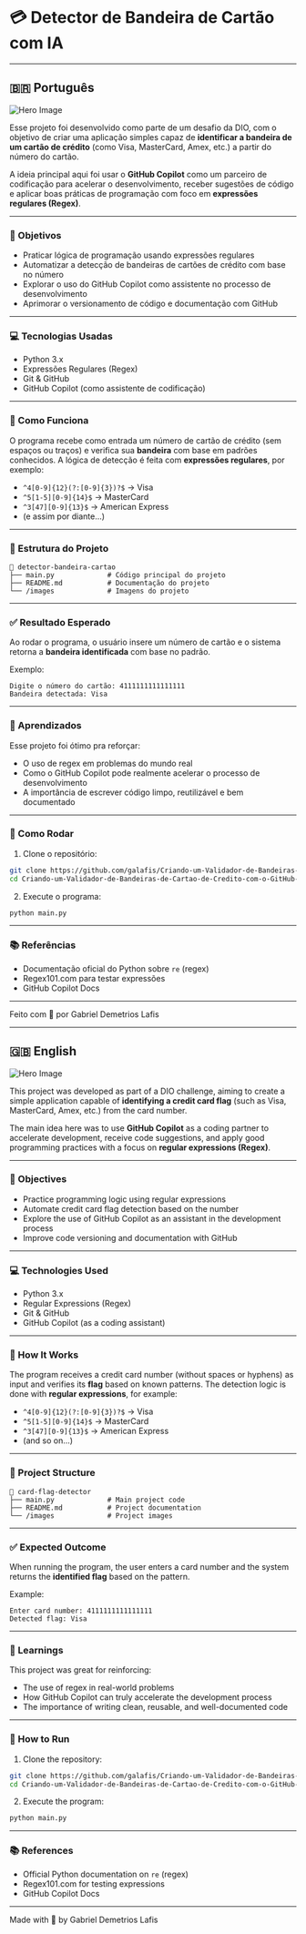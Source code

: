 # 💳 Detector de Bandeira de Cartão com IA

---

## 🇧🇷 Português

![Hero Image](images/card_validator_hero.png)

Esse projeto foi desenvolvido como parte de um desafio da DIO, com o objetivo de criar uma aplicação simples capaz de **identificar a bandeira de um cartão de crédito** (como Visa, MasterCard, Amex, etc.) a partir do número do cartão.

A ideia principal aqui foi usar o **GitHub Copilot** como um parceiro de codificação para acelerar o desenvolvimento, receber sugestões de código e aplicar boas práticas de programação com foco em **expressões regulares (Regex)**.

---

### 🎯 Objetivos

- Praticar lógica de programação usando expressões regulares
- Automatizar a detecção de bandeiras de cartões de crédito com base no número
- Explorar o uso do GitHub Copilot como assistente no processo de desenvolvimento
- Aprimorar o versionamento de código e documentação com GitHub

---

### 💻 Tecnologias Usadas

- Python 3.x
- Expressões Regulares (Regex)
- Git & GitHub
- GitHub Copilot (como assistente de codificação)

---

### 🚀 Como Funciona

O programa recebe como entrada um número de cartão de crédito (sem espaços ou traços) e verifica sua **bandeira** com base em padrões conhecidos. A lógica de detecção é feita com **expressões regulares**, por exemplo:

- `^4[0-9]{12}(?:[0-9]{3})?$` → Visa  
- `^5[1-5][0-9]{14}$` → MasterCard  
- `^3[47][0-9]{13}$` → American Express  
- (e assim por diante...)

---

### 📂 Estrutura do Projeto

```
📁 detector-bandeira-cartao
├── main.py             # Código principal do projeto
├── README.md           # Documentação do projeto
└── /images             # Imagens do projeto
```

---

### ✅ Resultado Esperado

Ao rodar o programa, o usuário insere um número de cartão e o sistema retorna a **bandeira identificada** com base no padrão.

Exemplo:

```
Digite o número do cartão: 4111111111111111  
Bandeira detectada: Visa
```

---

### 🧠 Aprendizados

Esse projeto foi ótimo pra reforçar:
- O uso de regex em problemas do mundo real
- Como o GitHub Copilot pode realmente acelerar o processo de desenvolvimento
- A importância de escrever código limpo, reutilizável e bem documentado

---

### 📌 Como Rodar

1. Clone o repositório:
```bash
git clone https://github.com/galafis/Criando-um-Validador-de-Bandeiras-de-Cartao-de-Credito-com-o-GitHub-Copilot.git
cd Criando-um-Validador-de-Bandeiras-de-Cartao-de-Credito-com-o-GitHub-Copilot
```

2. Execute o programa:
```bash
python main.py
```

---

### 📚 Referências

- Documentação oficial do Python sobre `re` (regex)
- Regex101.com para testar expressões
- GitHub Copilot Docs

---

Feito com 💙 por Gabriel Demetrios Lafis

---

## 🇬🇧 English

![Hero Image](images/card_validator_hero.png)

This project was developed as part of a DIO challenge, aiming to create a simple application capable of **identifying a credit card flag** (such as Visa, MasterCard, Amex, etc.) from the card number.

The main idea here was to use **GitHub Copilot** as a coding partner to accelerate development, receive code suggestions, and apply good programming practices with a focus on **regular expressions (Regex)**.

---

### 🎯 Objectives

- Practice programming logic using regular expressions
- Automate credit card flag detection based on the number
- Explore the use of GitHub Copilot as an assistant in the development process
- Improve code versioning and documentation with GitHub

---

### 💻 Technologies Used

- Python 3.x
- Regular Expressions (Regex)
- Git & GitHub
- GitHub Copilot (as a coding assistant)

---

### 🚀 How It Works

The program receives a credit card number (without spaces or hyphens) as input and verifies its **flag** based on known patterns. The detection logic is done with **regular expressions**, for example:

- `^4[0-9]{12}(?:[0-9]{3})?$` → Visa  
- `^5[1-5][0-9]{14}$` → MasterCard  
- `^3[47][0-9]{13}$` → American Express  
- (and so on...)

---

### 📂 Project Structure

```
📁 card-flag-detector
├── main.py             # Main project code
├── README.md           # Project documentation
└── /images             # Project images
```

---

### ✅ Expected Outcome

When running the program, the user enters a card number and the system returns the **identified flag** based on the pattern.

Example:

```
Enter card number: 4111111111111111  
Detected flag: Visa
```

---

### 🧠 Learnings

This project was great for reinforcing:
- The use of regex in real-world problems
- How GitHub Copilot can truly accelerate the development process
- The importance of writing clean, reusable, and well-documented code

---

### 📌 How to Run

1. Clone the repository:
```bash
git clone https://github.com/galafis/Criando-um-Validador-de-Bandeiras-de-Cartao-de-Credito-com-o-GitHub-Copilot.git
cd Criando-um-Validador-de-Bandeiras-de-Cartao-de-Credito-com-o-GitHub-Copilot
```

2. Execute the program:
```bash
python main.py
```

---

### 📚 References

- Official Python documentation on `re` (regex)
- Regex101.com for testing expressions
- GitHub Copilot Docs

---

Made with 💙 by Gabriel Demetrios Lafis
